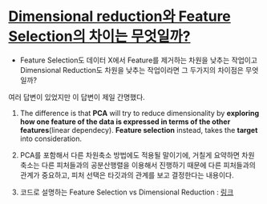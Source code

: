 # [Dimensional reduction와 Feature Selection의 차이는 무엇일까?](https://stackoverflow.com/questions/16249625/difference-between-pca-principal-component-analysis-and-feature-selection)

- Feature Selection도 데이터 X에서 Feature를 제거하는 차원을 낮추는 작업이고 Dimensional Reduction도 차원을 낮추는 작업이라면 그 두가지의 차이점은 무엇일까?

여러 답변이 있었지만 이 답변이 제일 간명했다.

1. The difference is that **PCA** will try to reduce dimensionality by **exploring how one feature of the data is expressed in terms of the other features**(linear dependecy). **Feature selection** instead, takes the **target** into consideration.

2. PCA를 포함해서 다른 차원축소 방법에도 적용될 말이기에, 거칠게 요약하면 차원 축소는 다른 피처들과의 공분산행렬을 이용해서 진행하기 때문에 다른 피처들과의 관계가 중요하고, 피처 선택은 타깃과의 관계를 보고 결정한다는 내용이다.

3. 코드로 설명하는 Feature Selection vs Dimensional Reduction : [링크](https://towardsdatascience.com/feature-selection-and-dimensionality-reduction-f488d1a035de)

